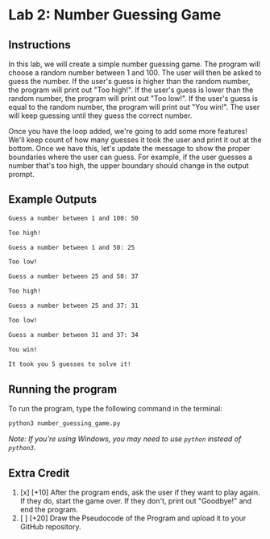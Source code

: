 # Lab 2: Number Guessing Game

## Instructions

In this lab, we will create a simple number guessing game. The program will choose a random number between 1 and 100. The user will then be asked to guess the number. If the user's guess is higher than the random number, the program will print out "Too high!". If the user's guess is lower than the random number, the program will print out "Too low!". If the user's guess is equal to the random number, the program will print out "You win!". The user will keep guessing until they guess the correct number. 

Once you have the loop added, we're going to add some more features! We'll keep count of how many guesses it took the user and print it out at the bottom. Once we have this, let's update the message to show the proper boundaries where the user can guess. For example, if the user guesses a number that's too high, the upper boundary should change in the output prompt.

## Example Outputs

```bash
Guess a number between 1 and 100: 50

Too high!

Guess a number between 1 and 50: 25

Too low!

Guess a number between 25 and 50: 37

Too high!

Guess a number between 25 and 37: 31

Too low!

Guess a number between 31 and 37: 34

You win!

It took you 5 guesses to solve it!

```

## Running the program

To run the program, type the following command in the terminal:

```bash
python3 number_guessing_game.py
```

*Note: If you're using Windows, you may need to use `python` instead of `python3`.*

## Extra Credit

1. [x] \[+10\] After the program ends, ask the user if they want to play again. If they do, start the game over. If they don't, print out "Goodbye!" and end the program.
2. [ ] \[+20\] Draw the Pseudocode of the Program and upload it to your GitHub repository.

